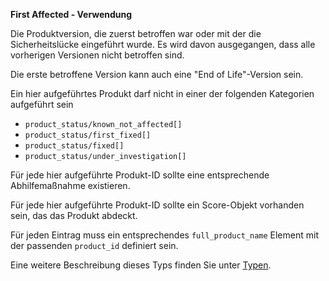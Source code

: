 **First Affected - Verwendung**

Die Produktversion, die zuerst betroffen war oder mit der die Sicherheitslücke eingeführt wurde.
Es wird davon ausgegangen, dass alle vorherigen Versionen nicht betroffen sind.

Die erste betroffene Version kann auch eine "End of Life"-Version sein.

Ein hier aufgeführtes Produkt darf nicht in einer der folgenden Kategorien aufgeführt sein

* `product_status/known_not_affected[]`
* `product_status/first_fixed[]`
* `product_status/fixed[]`
* `product_status/under_investigation[]`

Für jede hier aufgeführte Produkt-ID sollte eine entsprechende Abhilfemaßnahme existieren.

Für jede hier aufgeführte Produkt-ID sollte ein Score-Objekt vorhanden sein, das das Produkt abdeckt.

Für jeden Eintrag muss ein entsprechendes `full_product_name` Element mit der passenden `product_id` definiert sein.

Eine weitere Beschreibung dieses Typs finden Sie unter [Typen](types/products-usage.de.md).
